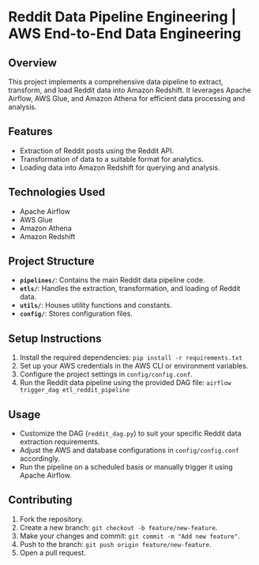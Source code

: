 # Reddit Data Pipeline Engineering | AWS End-to-End Data Engineering

## Overview
This project implements a comprehensive data pipeline to extract, transform, and load Reddit data into Amazon Redshift. It leverages Apache Airflow, AWS Glue, and Amazon Athena for efficient data processing and analysis.

## Features
- Extraction of Reddit posts using the Reddit API.
- Transformation of data to a suitable format for analytics.
- Loading data into Amazon Redshift for querying and analysis.

## Technologies Used
- Apache Airflow
- AWS Glue
- Amazon Athena
- Amazon Redshift

## Project Structure
- **`pipelines/`**: Contains the main Reddit data pipeline code.
- **`etls/`**: Handles the extraction, transformation, and loading of Reddit data.
- **`utils/`**: Houses utility functions and constants.
- **`config/`**: Stores configuration files.

## Setup Instructions
1. Install the required dependencies: `pip install -r requirements.txt`
2. Set up your AWS credentials in the AWS CLI or environment variables.
3. Configure the project settings in `config/config.conf`.
4. Run the Reddit data pipeline using the provided DAG file: `airflow trigger_dag etl_reddit_pipeline`

## Usage
- Customize the DAG (`reddit_dag.py`) to suit your specific Reddit data extraction requirements.
- Adjust the AWS and database configurations in `config/config.conf` accordingly.
- Run the pipeline on a scheduled basis or manually trigger it using Apache Airflow.

## Contributing
1. Fork the repository.
2. Create a new branch: `git checkout -b feature/new-feature`.
3. Make your changes and commit: `git commit -m "Add new feature"`.
4. Push to the branch: `git push origin feature/new-feature`.
5. Open a pull request.
